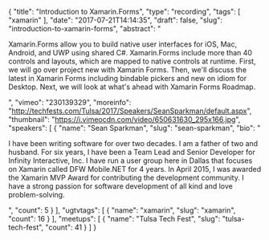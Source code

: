 {
  "title": "Introduction to Xamarin.Forms",
  "type": "recording",
  "tags": [
    "xamarin"
  ],
  "date": "2017-07-21T14:14:35",
  "draft": false,
  "slug": "introduction-to-xamarin-forms",
  "abstract": "<p>Xamarin.Forms allow you to build native user interfaces for iOS, Mac, Android, and UWP using shared C#. Xamarin.Forms include more than 40 controls and layouts, which are mapped to native controls at runtime. First, we will go over project new with Xamarin Forms. Then, we'll discuss the latest in Xamarin Forms including bindable pickers and new on idiom for Desktop. Next, we will look at what's ahead with Xamarin Forms Roadmap. </p>",
  "vimeo": "230139329",
  "moreinfo": "http://techfests.com/Tulsa/2017/Speakers/SeanSparkman/default.aspx",
  "thumbnail": "https://i.vimeocdn.com/video/650631630_295x166.jpg",
  "speakers": [
    {
      "name": "Sean Sparkman",
      "slug": "sean-sparkman",
      "bio": "<p>I have been writing software for over two decades. I am a father of two and husband. For six years, I have been a Team Lead and Senior Developer for Infinity Interactive, Inc. I have run a user group here in Dallas that focuses on Xamarin called DFW Mobile.NET for 4 years. In April 2015, I was awarded the Xamarin MVP Award for contributing the development community. I have a strong passion for software development of all kind and love problem-solving.</p>",
      "count": 5
    }
  ],
  "ugtvtags": [
    {
      "name": "xamarin",
      "slug": "xamarin",
      "count": 16
    }
  ],
  "meetups": [
    {
      "name": "Tulsa Tech Fest",
      "slug": "tulsa-tech-fest",
      "count": 41
    }
  ]
}
